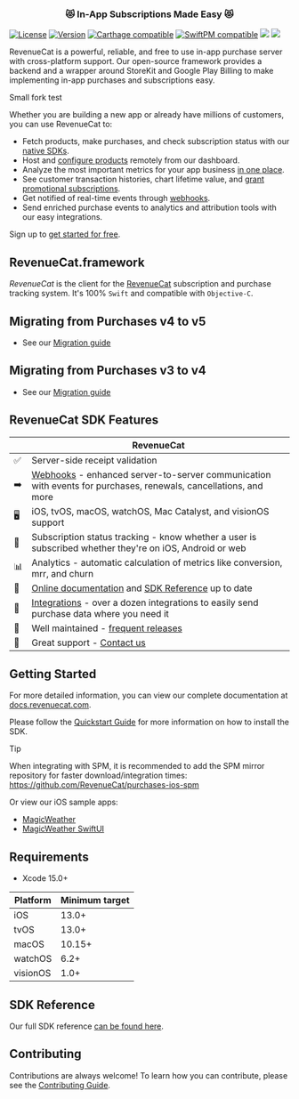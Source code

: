 <h3 align="center">😻 In-App Subscriptions Made Easy 😻</h3>

[![License](https://img.shields.io/cocoapods/l/RevenueCat.svg?style=flat)](http://cocoapods.org/pods/RevenueCat)
[![Version](https://img.shields.io/cocoapods/v/RevenueCat.svg?style=flat)](https://cocoapods.org/pods/RevenueCat)
[![Carthage compatible](https://img.shields.io/badge/Carthage-compatible-4BC51D.svg?style=flat)](https://docs.revenuecat.com/docs/ios#section-install-via-carthage)
[![SwiftPM compatible](https://img.shields.io/badge/SwiftPM-compatible-orange.svg)](https://docs.revenuecat.com/docs/ios#section-install-via-swift-package-manager)
[![](https://img.shields.io/endpoint?url=https%3A%2F%2Fswiftpackageindex.com%2Fapi%2Fpackages%2FRevenueCat%2Fpurchases-ios%2Fbadge%3Ftype%3Dswift-versions)](https://swiftpackageindex.com/RevenueCat/purchases-ios)
[![](https://img.shields.io/endpoint?url=https%3A%2F%2Fswiftpackageindex.com%2Fapi%2Fpackages%2FRevenueCat%2Fpurchases-ios%2Fbadge%3Ftype%3Dplatforms)](https://swiftpackageindex.com/RevenueCat/purchases-ios)

RevenueCat is a powerful, reliable, and free to use in-app purchase server with cross-platform support. Our open-source framework provides a backend and a wrapper around StoreKit and Google Play Billing to make implementing in-app purchases and subscriptions easy. 

Small fork test

Whether you are building a new app or already have millions of customers, you can use RevenueCat to:

  * Fetch products, make purchases, and check subscription status with our [native SDKs](https://docs.revenuecat.com/docs/installation). 
  * Host and [configure products](https://docs.revenuecat.com/docs/entitlements) remotely from our dashboard. 
  * Analyze the most important metrics for your app business [in one place](https://docs.revenuecat.com/docs/charts).
  * See customer transaction histories, chart lifetime value, and [grant promotional subscriptions](https://www.revenuecat.com/docs/dashboard-and-metrics/customer-history/promotionals).
  * Get notified of real-time events through [webhooks](https://docs.revenuecat.com/docs/webhooks).
  * Send enriched purchase events to analytics and attribution tools with our easy integrations.

Sign up to [get started for free](https://app.revenuecat.com/signup).

## RevenueCat.framework

*RevenueCat* is the client for the [RevenueCat](https://www.revenuecat.com/) subscription and purchase tracking system. It's 100% `Swift` and compatible with `Objective-C`.

## Migrating from Purchases v4 to v5
- See our [Migration guide](https://revenuecat.github.io/purchases-ios-docs/v5_api_migration_guide.html)

## Migrating from Purchases v3 to v4
- See our [Migration guide](https://revenuecat.github.io/purchases-ios-docs/v4_api_migration_guide.html)

## RevenueCat SDK Features
|   | RevenueCat |
| --- | --- |
✅ | Server-side receipt validation
➡️ | [Webhooks](https://docs.revenuecat.com/docs/webhooks) - enhanced server-to-server communication with events for purchases, renewals, cancellations, and more
🖥 | iOS, tvOS, macOS, watchOS, Mac Catalyst, and visionOS support
🎯 | Subscription status tracking - know whether a user is subscribed whether they're on iOS, Android or web
📊 | Analytics - automatic calculation of metrics like conversion, mrr, and churn
📝 | [Online documentation](https://docs.revenuecat.com/docs) and [SDK Reference](http://revenuecat.github.io/purchases-ios-docs/) up to date
🔀 | [Integrations](https://www.revenuecat.com/integrations) - over a dozen integrations to easily send purchase data where you need it
💯 | Well maintained - [frequent releases](https://github.com/RevenueCat/purchases-ios/releases)
📮 | Great support - [Contact us](https://revenuecat.com/support)

## Getting Started
For more detailed information, you can view our complete documentation at [docs.revenuecat.com](https://docs.revenuecat.com/docs).

Please follow the [Quickstart Guide](https://docs.revenuecat.com/docs/) for more information on how to install the SDK.

> [!TIP]
> When integrating with SPM, it is recommended to add the SPM mirror repository for faster download/integration times: https://github.com/RevenueCat/purchases-ios-spm

Or view our iOS sample apps:
- [MagicWeather](Examples/MagicWeather)
- [MagicWeather SwiftUI](Examples/MagicWeatherSwiftUI)

## Requirements
- Xcode 15.0+

| Platform | Minimum target |
|----------|----------------|
| iOS      | 13.0+          |
| tvOS     | 13.0+          |
| macOS    | 10.15+         |
| watchOS  | 6.2+           |
| visionOS | 1.0+           |

## SDK Reference
Our full SDK reference [can be found here](https://revenuecat.github.io/purchases-ios-docs).

## Contributing
Contributions are always welcome! To learn how you can contribute, please see the [Contributing Guide](./Contributing/CONTRIBUTING.md).
